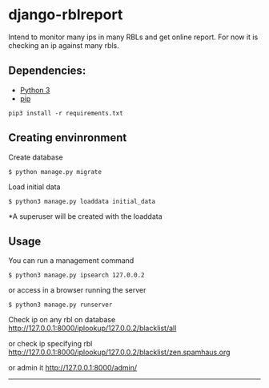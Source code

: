 # django-rblreport
Intend to monitor many ips in many RBLs and get online report.
For now it is checking an ip against many rbls.


## Dependencies:

* [Python 3](https://www.python.org/downloads/)
* [pip](https://pip.pypa.io/en/stable/installing/)
```
pip3 install -r requirements.txt
```


## Creating envinronment 

Create database
```
$ python manage.py migrate
```
Load initial data
```
$ python3 manage.py loaddata initial_data
```

*A superuser will be created with the loaddata



## Usage 

You can run a management command
```
$ python3 manage.py ipsearch 127.0.0.2
```

or access in a browser running the server
```
$ python3 manage.py runserver
```

Check ip on any rbl on database
<http://127.0.0.1:8000/iplookup/127.0.0.2/blacklist/all>


or check ip specifying rbl
<http://127.0.0.1:8000/iplookup/127.0.0.2/blacklist/zen.spamhaus.org>


or admin it
<http://127.0.0.1:8000/admin/>


---